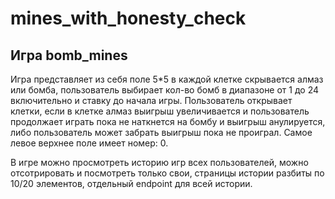 # mines_with_honesty_check


Игра bomb_mines
--------------------------------
Игра представляет из себя поле 5*5 в каждой клетке скрывается алмаз или бомба, пользователь выбирает кол-во бомб в диапазоне от 1 до 24 включительно и ставку до начала игры. 
Пользователь открывает клетки, если в клетке алмаз выигрыш увеличивается и пользователь продолжает играть пока не наткнется на бомбу и выигрыш анулируется, либо пользователь может забрать выигрыш пока не проиграл. Самое левое верхнее поле имеет номер: 0.

В игре можно просмотреть историю игр всех пользователей, можно отсотрировать и посмотреть только свои, страницы истории разбиты по 10/20 элементов, отдельный endpoint для всей истории.

